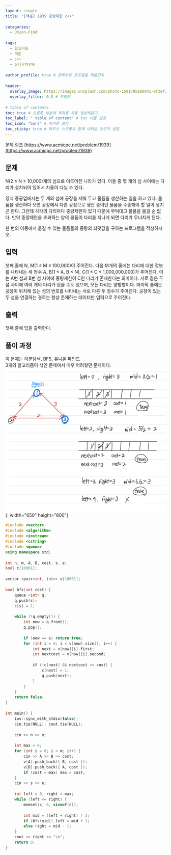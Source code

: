 ```yaml
---
layout: single
title: "[백준] 1939 중량제한 c++"

categories:
  - Union-Find

tags:
  - 알고리즘
  - 백준
  - c++
  - 유니온파인드

author_profile: true # 왼쪽부분 프로필을 띄울건지

header:
  overlay_image: https://images.unsplash.com/photo-1501785888041-af3ef285b470?ixlib=rb-1.2.1&ixid=eyJhcHBfaWQiOjEyMDd9&auto=format&fit=crop&w=1350&q=80
  overlay_filter: 0.5 # 투명도

# table of contents
toc: true # 오른쪽 부분에 목차를 자동 생성해준다.
toc_label: " table of content" # toc 이름 설정
toc_icon: "bars" # 아이콘 설정
toc_sticky: true # 마우스 스크롤과 함께 내려갈 것인지 설정
---
```


문제 링크 [https://www.acmicpc.net/problem/1939](https://www.acmicpc.net/problem/1939)

## 문제

N(2 ≤ N ≤ 10,000)개의 섬으로 이루어진 나라가 있다. 이들 중 몇 개의 섬 사이에는 다리가 설치되어 있어서 차들이 다닐 수 있다.

영식 중공업에서는 두 개의 섬에 공장을 세워 두고 물품을 생산하는 일을 하고 있다. 물품을 생산하다 보면 공장에서 다른 공장으로 생산 중이던 물품을 수송해야 할 일이 생기곤 한다. 그런데 각각의 다리마다 중량제한이 있기 때문에 무턱대고 물품을 옮길 순 없다. 만약 중량제한을 초과하는 양의 물품이 다리를 지나게 되면 다리가 무너지게 된다.

한 번의 이동에서 옮길 수 있는 물품들의 중량의 최댓값을 구하는 프로그램을 작성하시오.

## 입력

첫째 줄에 N, M(1 ≤ M ≤ 100,000)이 주어진다. 다음 M개의 줄에는 다리에 대한 정보를 나타내는 세 정수 A, B(1 ≤ A, B ≤ N), C(1 ≤ C ≤ 1,000,000,000)가 주어진다. 이는 A번 섬과 B번 섬 사이에 중량제한이 C인 다리가 존재한다는 의미이다. 서로 같은 두 섬 사이에 여러 개의 다리가 있을 수도 있으며, 모든 다리는 양방향이다. 마지막 줄에는 공장이 위치해 있는 섬의 번호를 나타내는 서로 다른 두 정수가 주어진다. 공장이 있는 두 섬을 연결하는 경로는 항상 존재하는 데이터만 입력으로 주어진다.

## 출력

첫째 줄에 답을 출력한다.

## 풀이 과정

이 문제는 이분탐색, BFS, 유니온 파인드  
3개의 알고리즘이 섞인 문제여서 매우 어려웠던 문제이다.
![1939](../../../images/baekjoon/1939.jpg){: width="650" height="800"}

```c++
#include <vector>
#include <algorithm>
#include <iostream>
#include <cstring>
#include <queue>
using namespace std;

int n, m, A, B, cost, s, e;
bool c[10001];

vector <pair<int, int>> v[10001];

bool bfs(int cost) {
	queue <int> q;
	q.push(s);
	c[s] = 1;

	while (!q.empty()) {
		int now = q.front();
		q.pop();

		if (now == e) return true;
		for (int i = 0; i < v[now].size(); i++) {
			int next = v[now][i].first;
			int nextcost = v[now][i].second;

			if (!c[next] && nextcost >= cost) {
				c[next] = 1;
				q.push(next);
			}
		}
	}
	return false;
}

int main() {
	ios::sync_with_stdio(false);
	cin.tie(NULL); cout.tie(NULL);

	cin >> n >> m;

	int max = 0;
	for (int i = 0; i < m; i++) {
		cin >> A >> B >> cost;
		v[A].push_back({ B, cost });
		v[B].push_back({ A, cost });
		if (cost > max) max = cost;
	}
	cin >> s >> e;

	int left = 0, right = max;
	while (left <= right) {
		memset(c, 0, sizeof(c));

		int mid = (left + right) / 2;
		if (bfs(mid)) left = mid + 1;
		else right = mid - 1;
	}
	cout << right << "\n";
	return 0;
}
```
